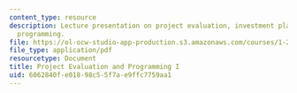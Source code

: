 ```yaml
---
content_type: resource
description: Lecture presentation on project evaluation, investment planning, and
  programming.
file: https://ol-ocw-studio-app-production.s3.amazonaws.com/courses/1-201j-transportation-systems-analysis-demand-and-economics-fall-2008/6062840fe01898c55f7ae9ffc7759aa1_1.201_f08_lecture22.pdf
file_type: application/pdf
resourcetype: Document
title: Project Evaluation and Programming I
uid: 6062840f-e018-98c5-5f7a-e9ffc7759aa1
---
```

